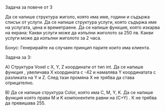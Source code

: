 Задача за повече от 3

Да се напише структура жиголо, която има име, години и съдържа списък от услуги. Да се напише структура услуги, която съдържа име на услугата, цена и времетраене. Да се напише функция, която изкарва на екрана:
Какви услуги може да изпълни жиголото за 250 лв.
Какви услуги може да изпълни жиголото за 2 часа.

Бонус: Генерирайте на случаен принцип парите които има клиента.

Задача за 3:

A)
Структура Voxel с X, Y, Z координати от тип int. Да се напише функция
, увеличава Х координата с -42 и намалява Y координатата с
 разликата на Y и Z. След тази промяна X не трябва да става отрицателно.

B)
Да се напише структура Color, която има C, M, Y, K.
Да се напише функция която прави M и K компонентите
 равни на (C+Y)    . К не трябва да превишава 255.
